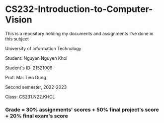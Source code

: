 # CS232-Introduction-to-Computer-Vision
This is a repository holding my documents and assignments I've done in this subject

University of Information Technology

Student: Nguyen Nguyen Khoi

Student's ID: 21521009

Prof: Mai Tien Dung

Second semester, 2022-2023

Class: CS231.N22.KHCL

### Grade = 30% assignments' scores + 50% final project's score + 20% final exam's score
